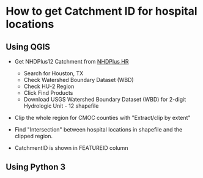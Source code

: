 # How to get Catchment ID for hospital locations

## Using QGIS

- Get NHDPlus12 Catchment from [NHDPlus HR](https://viewer.nationalmap.gov/basic/?basemap=b1&category=nhd&title=NHD%20View)
    - Search for Houston, TX
    - Check Watershed Boundary Dataset (WBD)
    - Check HU-2 Region
    - Click Find Products
    - Download USGS Watershed Boundary Dataset (WBD) for 2-digit Hydrologic Unit - 12 shapefile

- Clip the whole region for CMOC counties with "Extract/clip by extent"

- Find "Intersection" between hospital locations in shapefile and the clipped region.

- CatchmentID is shown in FEATUREID column

## Using Python 3
